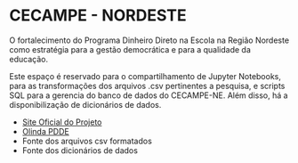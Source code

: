 # CECAMPE - NORDESTE
O fortalecimento do Programa Dinheiro Direto na Escola na Região Nordeste como estratégia para a gestão democrática e para a qualidade da educação.

Este espaço é reservado para o compartilhamento de Jupyter Notebooks, para as transformações dos arquivos .csv pertinentes a pesquisa, e scripts SQL para a gerencia do banco de dados do CECAMPE-NE. Além disso, há a disponibilização de dicionários de dados.

- [Site Oficial do Projeto](https://www.cecampe.ufpb.br/)
- [Olinda PDDE](https://www.fnde.gov.br/olinda-ide/servico/PDDE_PRJ_914BRZ1071/versao/v1/aplicacao#!/)
- Fonte dos arquivos csv formatados
- Fonte dos dicionários de dados
